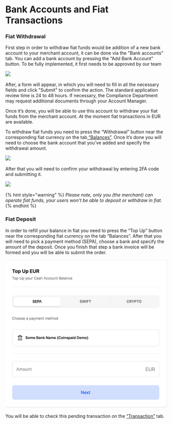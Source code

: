 # Bank Accounts and Fiat Transactions

### Fiat Withdrawal

First step in order to withdraw fiat funds would be addition of a new bank account to your merchant account, it can be done via the "Bank accounts" tab. You can add a bank account by pressing the “Add Bank Account” button. To be fully implemented, it first needs to be approved by our team

![](https://lh5.googleusercontent.com/PR3TlIoi6-ksGjS-XOBkLJ7nrrxc7NlepwtzMEa39_nRxsOjO4FvZ5AYVGAdGd1vHoJY1WXjdr6DT0HkK3gdSrzulK-LMQ4_VvD_xatExTegJft9ik5SHCFcl0LK2fOhNi3A0p_6)

After, a form will appear, in which you will need to fill in all the necessary fields and click "Submit" to confirm the action. The standard application review time is 24 to 48 hours. If necessary, the Compliance Department may request additional documents through your Account Manager.  


Once it’s done, you will be able to use this account to withdraw your fiat funds from the merchant account. At the moment fiat transactions in EUR are available.

To withdraw fiat funds you need to press the “Withdrawal” button near the corresponding fiat currency on the tab[ “Balances”](balance-management.md). Once it’s done you will need to choose the bank account that you’ve added and specify the withdrawal amount.  


![](https://lh6.googleusercontent.com/hp0yuRxO_HGqCdsjPMxBAeW5i79Kw41ttGysP-PB_0OhkxdtK51ObMnQ-phTZH9Pln7xMbJCo4KnUg7z5AHzEiyihZJjIpe4xP77k_w0xoKaGBogFm8h0X-bCuVq-36jIUkpJIcs)

After that you will need to confirm your withdrawal by entering 2FA code and submitting it.



![](https://lh5.googleusercontent.com/wPEeApnqYmKP8iu8xhlM__Jy7bsOTjTZ9dhWsp0MRIX2y2sP3_PWFUDr6V9MjJoVIW4nq3W6MUw6pr0NTBFU_uaAs2qfc3a1837-eow206VycIhRnh08-Jrw-aYJef5HZcnZtpss)

{% hint style="warning" %}
_Please note, only you \(the merchant\) can operate fiat funds, your users won’t be able to deposit or withdraw in fiat._
{% endhint %}

### Fiat Deposit

In order to refill your balance in fiat you need to press the “Top Up” button near the corresponding fiat currency on the tab “Balances”. After that you will need to pick a payment method \(SEPA\), choose a bank and specify the amount of the deposit. Once you finish that step a bank invoice will be formed and you will be able to submit the order.

![](../.gitbook/assets/snimok-ekrana-2021-05-04-v-13.49.12%20%281%29.png)

You will be able to check this pending transaction on the [“Transaction”](transaction-and-address-tracking.md) tab.



